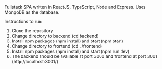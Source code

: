 Fullstack SPA written in ReactJS, TypeScript, Node and Express. Uses MongoDB as the database.

Instructions to run:
1. Clone the repository
2. Change directory to backend (cd backend)
3. Install npm packages (npm install) and start (npm start)
4. Change directory to frontend (cd ../frontend)
5. Install npm packages (npm install) and start (npm run dev)
6. The backend should be available at port 3000 and frontend at port 3001 (http://localhost:3001/)